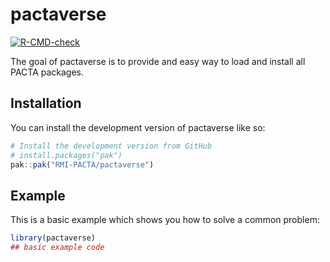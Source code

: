 
<!-- README.md is generated from README.Rmd. Please edit that file -->

# pactaverse

<!-- badges: start -->

[![R-CMD-check](https://github.com/RMI-PACTA/pactaverse/actions/workflows/R-CMD-check.yaml/badge.svg)](https://github.com/RMI-PACTA/pactaverse/actions/workflows/R-CMD-check.yaml)
<!-- badges: end -->

The goal of pactaverse is to provide and easy way to load and install
all PACTA packages.

## Installation

You can install the development version of pactaverse like so:

``` r
# Install the development version from GitHub
# install.packages("pak")
pak::pak("RMI-PACTA/pactaverse")
```

## Example

This is a basic example which shows you how to solve a common problem:

``` r
library(pactaverse)
## basic example code
```
